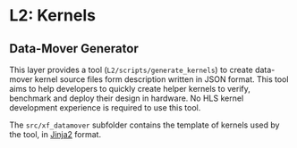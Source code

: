 # L2: Kernels

## Data-Mover Generator

This layer provides a tool (`L2/scripts/generate_kernels`) to create data-mover kernel source files
form description written in JSON format.
This tool aims to help developers to quickly create helper kernels to verify, benchmark and deploy their design
in hardware. No HLS kernel development experience is required to use this tool.

The `src/xf_datamover` subfolder contains the template of kernels used by the tool,
in [Jinja2](https://jinja.palletsprojects.com/en/2.11.x/) format.


